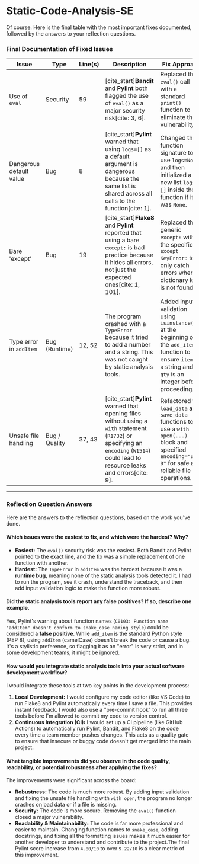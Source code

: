 # Static-Code-Analysis-SE

Of course. Here is the final table with the most important fixes documented, followed by the answers to your reflection questions.

### Final Documentation of Fixed Issues

| Issue | Type | Line(s) | Description | Fix Approach |
| --- | --- | --- | --- | --- |
| Use of `eval` | Security | 59 | [cite_start]**Bandit** and **Pylint** both flagged the use of `eval()` as a major security risk[cite: 3, 6]. | Replaced the `eval()` call with a standard `print()` function to eliminate the vulnerability. |
| Dangerous default value | Bug | 8 | [cite_start]**Pylint** warned that using `logs=[]` as a default argument is dangerous because the same list is shared across all calls to the function[cite: 1]. | Changed the function signature to use `logs=None` and then initialized a new list `logs = []` inside the function if it was `None`. |
| Bare 'except' | Bug | 19 | [cite_start]**Flake8** and **Pylint** reported that using a bare `except:` is bad practice because it hides all errors, not just the expected ones[cite: 1, 101]. | Replaced the generic `except:` with the specific `except KeyError:` to only catch errors where a dictionary key is not found. |
| Type error in `addItem` | Bug (Runtime) | 12, 52 | The program crashed with a `TypeError` because it tried to add a number and a string. This was not caught by static analysis tools. | Added input validation using `isinstance()` at the beginning of the `add_item` function to ensure `item` is a string and `qty` is an integer before proceeding. |
| Unsafe file handling | Bug / Quality | 37, 43 | [cite_start]**Pylint** warned that opening files without using a `with` statement (`R1732`) or specifying an `encoding` (`W1514`) could lead to resource leaks and errors[cite: 9]. | Refactored the `load_data` and `save_data` functions to use a `with open(...)` block and specified `encoding="utf-8"` for safe and reliable file operations. |

---

### Reflection Question Answers

Here are the answers to the reflection questions, based on the work you've done.

#### Which issues were the easiest to fix, and which were the hardest? Why?

* **Easiest:** The `eval()` security risk was the easiest. Both Bandit and Pylint pointed to the exact line, and the fix was a simple replacement of one function with another.
* **Hardest:** The `TypeError` in `addItem` was the hardest because it was a **runtime bug**, meaning none of the static analysis tools detected it. I had to run the program, see it crash, understand the traceback, and then add input validation logic to make the function more robust.

#### Did the static analysis tools report any false positives? If so, describe one example.

Yes, Pylint's warning about function names (`C0103: Function name "addItem" doesn't conform to snake_case naming style`) could be considered a **false positive**. While `add_item` is the standard Python style (PEP 8), using `addItem` (camelCase) doesn't break the code or cause a bug. It's a stylistic preference, so flagging it as an "error" is very strict, and in some development teams, it might be ignored.

#### How would you integrate static analysis tools into your actual software development workflow?

I would integrate these tools at two key points in the development process:
1.  **Local Development:** I would configure my code editor (like VS Code) to run Flake8 and Pylint automatically every time I save a file. This provides instant feedback. I would also use a "pre-commit hook" to run all three tools before I'm allowed to commit my code to version control.
2.  **Continuous Integration (CI):** I would set up a CI pipeline (like GitHub Actions) to automatically run Pylint, Bandit, and Flake8 on the code every time a team member pushes changes. This acts as a quality gate to ensure that insecure or buggy code doesn't get merged into the main project.

#### What tangible improvements did you observe in the code quality, readability, or potential robustness after applying the fixes?

The improvements were significant across the board:
* **Robustness:** The code is much more robust. By adding input validation and fixing the unsafe file handling with `with open`, the program no longer crashes on bad data or if a file is missing.
* **Security:** The code is more secure. Removing the `eval()` function closed a major vulnerability.
* **Readability & Maintainability:** The code is far more professional and easier to maintain. Changing function names to `snake_case`, adding docstrings, and fixing all the formatting issues makes it much easier for another developer to understand and contribute to the project.The final Pylint score increase from `4.80/10` to over `9.22/10` is a clear metric of this improvement.